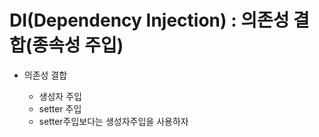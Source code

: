 # DI(Dependency Injection) : 의존성 결합(종속성 주입)

- 의존성 결합 
    - 생성자 주입
    - setter 주입

    * setter주입보다는 생성자주입을 사용하자
   